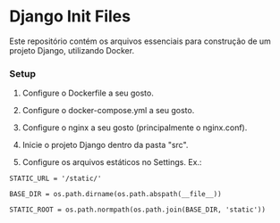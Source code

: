 # Django Init Files

Este repositório contém os arquivos essenciais para construção de um projeto Django, utilizando Docker.

### Setup

1. Configure o Dockerfile a seu gosto.

2. Configure o docker-compose.yml a seu gosto.

3. Configure o nginx a seu gosto (principalmente o nginx.conf).

4. Inicie o projeto Django dentro da pasta "src".

5. Configure os arquivos estáticos no Settings. Ex.:


`STATIC_URL = '/static/'`

`BASE_DIR = os.path.dirname(os.path.abspath(__file__))`

`STATIC_ROOT = os.path.normpath(os.path.join(BASE_DIR, 'static'))`
